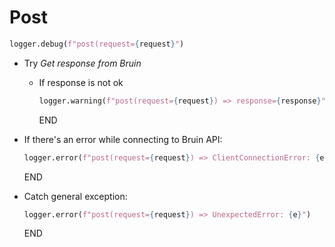 # Post

```python
logger.debug(f"post(request={request}")
```

* Try
  _Get response from Bruin_
  * If response is not ok
    ```python
    logger.warning(f"post(request={request}) => response={response}")
    ```
    END
  
* If there's an error while connecting to Bruin API:
  ```python
  logger.error(f"post(request={request}) => ClientConnectionError: {e}")
  ```
  END

* Catch general exception:
  ```python
  logger.error(f"post(request={request}) => UnexpectedError: {e}")
  ```
  END